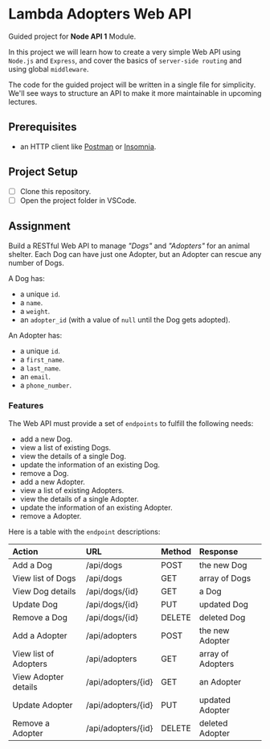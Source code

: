 # Lambda Adopters Web API

Guided project for **Node API 1** Module.

In this project we will learn how to create a very simple Web API using `Node.js` and `Express`, and cover the basics of `server-side routing` and using global `middleware`.

The code for the guided project will be written in a single file for simplicity. We'll see ways to structure an API to make it more maintainable in upcoming lectures.

## Prerequisites

- an HTTP client like [Postman](https://www.getpostman.com/downloads/) or [Insomnia](https://insomnia.rest/download/).

## Project Setup

- [ ] Clone this repository.
- [ ] Open the project folder in VSCode.

## Assignment

Build a RESTful Web API to manage _"Dogs"_ and _"Adopters"_ for an animal shelter. Each Dog can have just one Adopter, but an Adopter can rescue any number of Dogs.

A Dog has:

- a unique `id`.
- a `name`.
- a `weight`.
- an `adopter_id` (with a value of `null` until the Dog gets adopted).

An Adopter has:

- a unique `id`.
- a `first_name`.
- a `last_name`.
- an `email`.
- a `phone_number`.

### Features

The Web API must provide a set of `endpoints` to fulfill the following needs:

- add a new Dog.
- view a list of existing Dogs.
- view the details of a single Dog.
- update the information of an existing Dog.
- remove a Dog.
- add a new Adopter.
- view a list of existing Adopters.
- view the details of a single Adopter.
- update the information of an existing Adopter.
- remove a Adopter.

Here is a table with the `endpoint` descriptions:

| Action                | URL                | Method | Response          |
| :-------------------- | :----------------- | :----- | :---------------- |
| Add a Dog             | /api/dogs          | POST   | the new Dog       |
| View list of Dogs     | /api/dogs          | GET    | array of Dogs     |
| View Dog details      | /api/dogs/{id}     | GET    | a Dog             |
| Update Dog            | /api/dogs/{id}     | PUT    | updated Dog       |
| Remove a Dog          | /api/dogs/{id}     | DELETE | deleted Dog       |
| Add a Adopter         | /api/adopters      | POST   | the new Adopter   |
| View list of Adopters | /api/adopters      | GET    | array of Adopters |
| View Adopter details  | /api/adopters/{id} | GET    | an Adopter         |
| Update Adopter        | /api/adopters/{id} | PUT    | updated Adopter   |
| Remove a Adopter      | /api/adopters/{id} | DELETE | deleted Adopter   |
